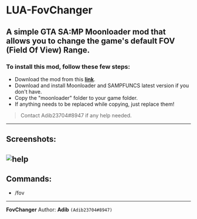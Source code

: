 # LUA-FovChanger
A simple GTA SA:MP Moonloader mod that allows you to change the game's default FOV (Field Of View) Range.
-------------------------------------------------------------
### To install this mod, follow these few steps:
 - Download the mod from this [**link**](https://github.com/Adib23704/LUA-FovChanger/archive/refs/heads/main.zip).
 - Download and install Moonloader and SAMPFUNCS latest version if you don't have.
 - Copy the "moonloader" folder to your game folder.
 - If anything needs to be replaced while copying, just replace them!

> Contact Adib23704#8947 if any help needed.
-------------------------------------------------------------
## Screenshots:
![help](https://raw.githubusercontent.com/Adib23704/LUA-FovChanger/main/screenshots/1.png)
-------------------------------------------------------------
## Commands:
- /fov
-------------------------------------------------------------
**FovChanger** Author: **Adib** `(Adib23704#8947)`